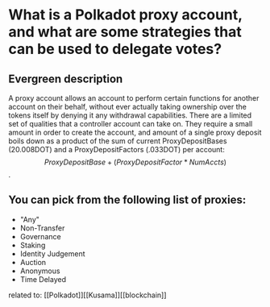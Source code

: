 # What is a Polkadot proxy account, and what are some strategies that can be used to delegate votes?
## Evergreen description
A proxy account allows an account to perform certain functions for another account on their behalf, without ever actually taking ownership over the tokens itself by denying it any withdrawal capabilities. There are a limited set of qualities that a controller account can take on. They require a small amount in order to create the account, and amount of a single proxy deposit boils down as a product of the sum of current ProxyDepositBases (20.008DOT) and a ProxyDepositFactors (.033DOT) per account: $$ProxyDepositBase+(ProxyDepositFactor*NumAccts)$$ .

## You can pick from the following list of proxies:
* "Any"
* Non-Transfer
* Governance
* Staking
* Identity Judgement
* Auction
* Anonymous
* Time Delayed

related to: [[Polkadot]][[Kusama]][[blockchain]]